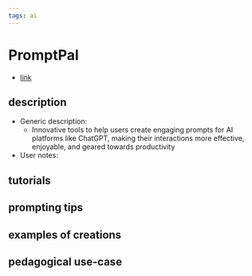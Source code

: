 ```yaml
---
tags: ai 
---
```


# PromptPal


* [link](https://www.promptpal.net/?via=ffmedia)

## description
* Generic description: 
    * Innovative tools to help users create engaging prompts for AI platforms like ChatGPT, making their interactions more effective, enjoyable, and geared towards productivity
* User notes:

## tutorials

## prompting tips

## examples of creations 

## pedagogical use-case 